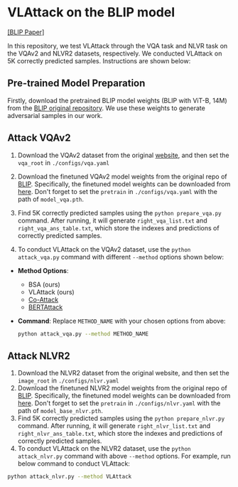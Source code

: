 # VLAttack on the BLIP model

[[BLIP Paper]](https://arxiv.org/pdf/2201.12086.pdf) 

In this repository, we test VLAttack through the VQA task and NLVR task on the VQAv2 and NLVR2 datasets, respectively. 
We conducted VLAttack on 5K correctly predicted samples.
Instructions are shown below:

## Pre-trained Model Preparation
Firstly, download the pretrained BLIP model weights (BLIP with ViT-B, 14M) from the [BLIP original repository](https://github.com/salesforce/BLIP). We use these weights to generate adversarial samples in our work.

## Attack VQAv2
1. Download the VQAv2 dataset from the original [website](https://visualqa.org/download.html), and then set the `vqa_root` in `./configs/vqa.yaml` 

2. Download the finetuned VQAv2 model weights from the original repo of [BLIP](https://github.com/salesforce/BLIP). Specifically, the finetuned model weights can be downloaded from [here](https://storage.googleapis.com/sfr-vision-language-research/BLIP/models/model_vqa.pth). Don't forget to set the `pretrain` in `./configs/vqa.yaml` with the path of `model_vqa.pth`. 
3. Find 5K correctly predicted samples using the `python prepare_vqa.py` command. After running, it will generate `right_vqa_list.txt` and `right_vqa_ans_table.txt`, which store the indexes and predictions of correctly predicted samples.

4. To conduct VLAttack on the VQAv2 dataset, use the `python attack_vqa.py` command with different `--method` options shown below:
- **Method Options**:
  - BSA (ours)
  - VLAttack (ours)
  - [Co-Attack](https://arxiv.org/pdf/2206.09391.pdf)
  - [BERTAttack](https://arxiv.org/pdf/2004.09984.pdf)

- **Command**:
  Replace `METHOD_NAME` with your chosen options from above:
  ```bash
  python attack_vqa.py --method METHOD_NAME
  ```
## Attack NLVR2
1. Download the NLVR2 dataset from the original website, and then set the `image_root` in `./configs/nlvr.yaml` 
2. Download the finetuned NLVR2 model weights from the original repo of [BLIP](https://github.com/salesforce/BLIP). Specifically, the finetuned model weights can be downloaded from [here](https://storage.googleapis.com/sfr-vision-language-research/BLIP/models/model_base_nlvr.pth). Don't forget to set the `pretrain` in `./configs/nlvr.yaml` with the path of `model_base_nlvr.pth`. 
3. Find 5K correctly predicted samples using the `python prepare_nlvr.py` command. After running, it will generate `right_nlvr_list.txt` and `right_nlvr_ans_table.txt`, which store the indexes and predictions of correctly predicted samples.
4. To conduct VLAttack on the NLVR2 dataset, use the `python attack_nlvr.py` command with above `--method` options. For example, run below command to conduct VLAttack:
```bash
python attack_nlvr.py --method VLAttack
```


